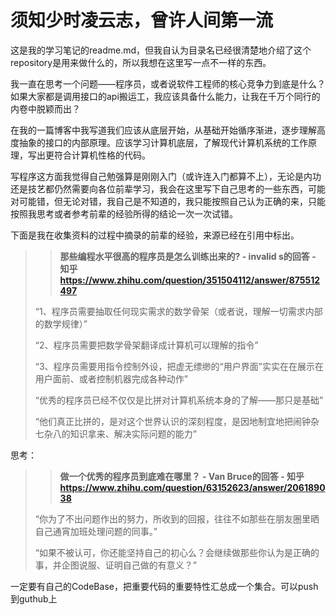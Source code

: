 # 须知少时凌云志，曾许人间第一流

这是我的学习笔记的readme.md，但我自认为目录名已经很清楚地介绍了这个repository是用来做什么的，所以我想在这里写一点不一样的东西。

我一直在思考一个问题——程序员，或者说软件工程师的核心竞争力到底是什么？如果大家都是调用接口的api搬运工，我应该具备什么能力，让我在千万个同行的内卷中脱颖而出？

在我的一篇博客中我写道我们应该从底层开始，从基础开始循序渐进，逐步理解高度抽象的接口的内部原理。应该学习计算机底层，了解现代计算机系统的工作原理，写出更符合计算机性格的代码。

写程序这方面我觉得自己勉强算是刚刚入门（或许连入门都算不上），无论是内功还是技艺都仍然需要向各位前辈学习，我会在这里写下自己思考的一些东西，可能对可能错，但无论对错，我自己是不知道的，我只能按照自己认为正确的来，只能按照我思考或者参考前辈的经验所得的结论一次一次试错。



下面是我在收集资料的过程中摘录的前辈的经验，来源已经在引用中标出。

>> **那些编程水平很高的程序员是怎么训练出来的? - invalid s的回答 - 知乎 https://www.zhihu.com/question/351504112/answer/875512497**
>
>“1、程序员需要抽取任何现实需求的数学骨架（或者说，理解一切需求内部的数学规律）”
>
>“2、程序员需要把数学骨架翻译成计算机可以理解的指令”
>
>“3、程序员需要用指令控制外设，把虚无缥缈的“用户界面”实实在在展示在用户面前、或者控制机器完成各种动作”
>
>“优秀的程序员已经不仅仅是比拼对计算机系统本身的了解——那只是基础”
>
>“他们真正比拼的，是对这个世界认识的深刻程度，是因地制宜地把闹钟杂七杂八的知识拿来、解决实际问题的能力”

思考：



> > **做一个优秀的程序员到底难在哪里？ - Van Bruce的回答 - 知乎 https://www.zhihu.com/question/63152623/answer/206189038**
>
> “你为了不出问题作出的努力，所收到的回报，往往不如那些在朋友圈里晒自己通宵加班处理问题的同事。”
>
> “如果不被认可，你还能坚持自己的初心么？会继续做那些你认为是正确的事，并企图说服、证明自己做的有意义？”



一定要有自己的CodeBase，把重要代码的重要特性汇总成一个集合。可以push到guthub上